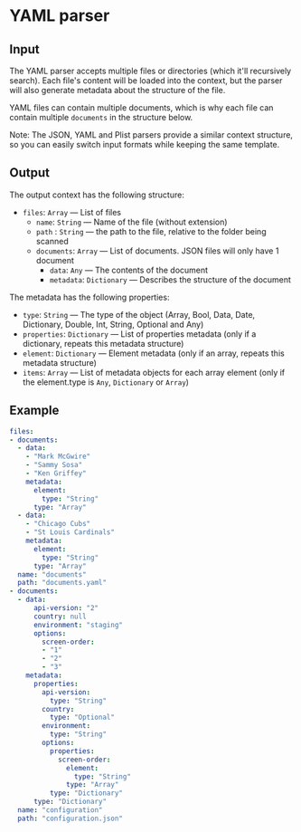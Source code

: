 # YAML parser

## Input

The YAML parser accepts multiple files or directories (which it'll recursively search). Each file's content will be loaded into the context, but the parser will also generate metadata about the structure of the file.

YAML files can contain multiple documents, which is why each file can contain multiple `documents` in the structure below.

Note: The JSON, YAML and Plist parsers provide a similar context structure, so you can easily switch input formats while keeping the same template.

## Output

The output context has the following structure:

 - `files`: `Array` — List of files
    - `name`: `String` — Name of the file (without extension)
    - `path` : `String` — the path to the file, relative to the folder being scanned
    - `documents`: `Array` — List of documents. JSON files will only have 1 document
       - `data`: `Any` — The contents of the document
       - `metadata`: `Dictionary` — Describes the structure of the document

The metadata has the following properties:

 - `type`: `String` — The type of the object (Array, Bool, Data, Date, Dictionary, Double, Int, String, Optional and Any)
 - `properties`: `Dictionary` — List of properties metadata (only if a dictionary, repeats this metadata structure)
 - `element`: `Dictionary` — Element metadata (only if an array, repeats this metadata structure)
 - `items`: `Array` — List of metadata objects for each array element (only if the element.type is `Any`, `Dictionary`
            or `Array`)

## Example

```yaml
files:
- documents:
  - data:
    - "Mark McGwire"
    - "Sammy Sosa"
    - "Ken Griffey"
    metadata:
      element:
        type: "String"
      type: "Array"
  - data:
    - "Chicago Cubs"
    - "St Louis Cardinals"
    metadata:
      element:
        type: "String"
      type: "Array"
  name: "documents"
  path: "documents.yaml"
- documents:
  - data:
      api-version: "2"
      country: null
      environment: "staging"
      options:
        screen-order:
        - "1"
        - "2"
        - "3"
    metadata:
      properties:
        api-version:
          type: "String"
        country:
          type: "Optional"
        environment:
          type: "String"
        options:
          properties:
            screen-order:
              element:
                type: "String"
              type: "Array"
          type: "Dictionary"
      type: "Dictionary"
  name: "configuration"
  path: "configuration.json"
```
